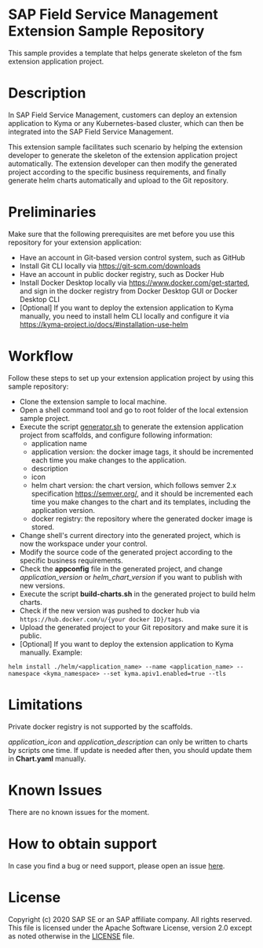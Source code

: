 # SAP Field Service Management Extension Sample Repository
This sample provides a template that helps generate skeleton of the fsm extension application project.

# Description
In SAP Field Service Management, customers can deploy an extension application to Kyma or any Kubernetes-based cluster, which can then be integrated into the SAP Field Service Management.

This extension sample facilitates such scenario by helping the extension developer to generate the skeleton of the extension application project automatically. The extension developer can then modify the generated project according to the specific business requirements, and finally generate helm charts automatically and upload to the Git repository.

# Preliminaries
Make sure that the following prerequisites are met before you use this repository for your extension application:
* Have an account in Git-based version control system, such as GitHub
* Install Git CLI locally via https://git-scm.com/downloads
* Have an account in public docker registry, such as Docker Hub
* Install Docker Desktop locally via https://www.docker.com/get-started, and sign in the docker registry from Docker Desktop GUI or Docker Desktop CLI
* [Optional] If you want to deploy the extension application to Kyma manually, you need to install helm CLI locally and configure it via https://kyma-project.io/docs/#installation-use-helm

# Workflow
Follow these steps to set up your extension application project by using this sample repository:
* Clone the extension sample to local machine.
* Open a shell command tool and go to root folder of the local extension sample project.
* Execute the script [generator.sh](./generator.sh) to generate the extension application project from scaffolds, and configure following information:
    * application name
    * application version: the docker image tags, it should be incremented each time you make changes to the application.
    * description
    * icon
    * helm chart version: the chart version, which follows semver 2.x specification https://semver.org/, and it should be incremented each time you make changes to the chart and its templates, including the application version.
    * docker registry: the repository where the generated docker image is stored.
* Change shell's current directory into the generated project, which is now the workspace under your control.
* Modify the source code of the generated project according to the specific business requirements.
* Check the **appconfig** file in the generated project, and change *application_version* or *helm_chart_version* if you want to publish with new versions.
* Execute the script **build-charts.sh** in the generated project to build helm charts.
* Check if the new version was pushed to docker hub via `https://hub.docker.com/u/{your docker ID}/tags`.
* Upload the generated project to your Git repository and make sure it is public.
* [Optional] If you want to deploy the extension application to Kyma manually.
Example:
```
helm install ./helm/<application_name> --name <application_name> --namespace <kyma_namespace> --set kyma.apiv1.enabled=true --tls
```

# Limitations
Private docker registry is not supported by the scaffolds.

*application_icon* and *application_description* can only be written to charts by scripts one time. If update is needed after then, you should update them in **Chart.yaml** manually.

# Known Issues
There are no known issues for the moment.

# How to obtain support
In case you find a bug or need support, please open an issue [here](https://github.com/SAP-samples/fsm-extension-sample/issues/new).

# License
Copyright (c) 2020 SAP SE or an SAP affiliate company. All rights reserved. This file is licensed under the Apache Software License, version 2.0 except as noted otherwise in the [LICENSE](./LICENSE) file.
